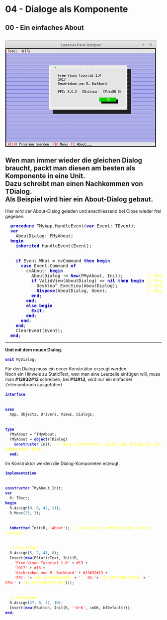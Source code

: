 # 04 - Dialoge als Komponente
## 00 - Ein einfaches About
<img src="image.png" alt="Selfhtml"><br><br>
Wen man immer wieder die gleichen Dialog braucht, packt man diesen am besten als Komponente in eine Unit.<br>
Dazu schreibt man einen Nachkommen von <b>TDialog</b>.<br>
Als Beispiel wird hier ein About-Dialog gebaut.<br>
---
Hier wird der About-Dialog geladen und anschliessend bei Close wieder frei gegeben.<br>
<pre><code=pascal>  <b><font color="0000BB">procedure</font></b> TMyApp.HandleEvent(<b><font color="0000BB">var</font></b> Event: TEvent);
  <b><font color="0000BB">var</font></b>
    AboutDialog: PMyAbout;
  <b><font color="0000BB">begin</font></b>
    <b><font color="0000BB">inherited</font></b> HandleEvent(Event);
<br>
    <b><font color="0000BB">if</font></b> Event.What = evCommand <b><font color="0000BB">then</font></b> <b><font color="0000BB">begin</font></b>
      <b><font color="0000BB">case</font></b> Event.Command <b><font color="0000BB">of</font></b>
        cmAbout: <b><font color="0000BB">begin</font></b>
          AboutDialog := <b><font color="0000BB">New</font></b>(PMyAbout, Init);         <i><font color="#FFFF00">// Neurer Dialog erzeugen.</font></i>
          <b><font color="0000BB">if</font></b> ValidView(AboutDialog) <> <b><font color="0000BB">nil</font></b> <b><font color="0000BB">then</font></b> <b><font color="0000BB">begin</font></b> <i><font color="#FFFF00">// Prüfen ob genügend Speicher.</font></i>
            Desktop^.ExecView(AboutDialog);           <i><font color="#FFFF00">// Dialog About ausführen.</font></i>
            <b><font color="0000BB">Dispose</font></b>(AboutDialog, Done);               <i><font color="#FFFF00">// Dialog und Speicher frei geben.</font></i>
          <b><font color="0000BB">end</font></b>;
        <b><font color="0000BB">end</font></b>;
        <b><font color="0000BB">else</font></b> <b><font color="0000BB">begin</font></b>
          <b><font color="0000BB">Exit</font></b>;
        <b><font color="0000BB">end</font></b>;
      <b><font color="0000BB">end</font></b>;
    <b><font color="0000BB">end</font></b>;
    ClearEvent(Event);
  <b><font color="0000BB">end</font></b>;</code></pre>
---
<b>Unit mit dem neuen Dialog.</b><br>
<pre><code><b><font color="0000BB">unit</font></b> MyDialog;
</code></pre>
Für den Dialog muss ein neuer Konstruktor erzeugt werden.<br>
Noch ein Hinweis zu StaticText, wen man eine Leerzeile einfügen will, muss man <b>#13#32#13</b> schreiben, bei <b>#13#13</b>, wird nur ein einfacher Zeilenumbruch ausgefühert.<br>
<pre><code><b><font color="0000BB">interface</font></b>
<br>
<b><font color="0000BB">uses</font></b>
  App, Objects, Drivers, Views, Dialogs;
<br>
<b><font color="0000BB">type</font></b>
  PMyAbout = ^TMyAbout;
  TMyAbout = <b><font color="0000BB">object</font></b>(TDialog)
    <b><font color="0000BB">constructor</font></b> Init;  <i><font color="#FFFF00">// Neuer Konstruktor, welche den Dialog mit den Komponenten baut.</font></i>
  <b><font color="0000BB">end</font></b>;
</code></pre>
Im Konstruktor werden die Dialog-Komponeten erzeugt.<br>
<pre><code><b><font color="0000BB">implementation</font></b>
<br>
<b><font color="0000BB">constructor</font></b> TMyAbout.Init;
<b><font color="0000BB">var</font></b>
  R: TRect;
<b><font color="0000BB">begin</font></b>
  R.Assign(<font color="#0077BB">0</font>, <font color="#0077BB">0</font>, <font color="#0077BB">42</font>, <font color="#0077BB">11</font>);
  R.Move(<font color="#0077BB">23</font>, <font color="#0077BB">3</font>);
<br>
  <b><font color="0000BB">inherited</font></b> Init(R, <font color="#FF0000">'About'</font>);  <i><font color="#FFFF00">// Dialog in verdefinierter Grösse erzeugen.</font></i>
<br>
  <i><font color="#FFFF00">// StaticText</font></i>
  R.Assign(<font color="#0077BB">5</font>, <font color="#0077BB">2</font>, <font color="#0077BB">41</font>, <font color="#0077BB">8</font>);
  Insert(<b><font color="0000BB">new</font></b>(PStaticText, Init(R,
    <font color="#FF0000">'Free Vison Tutorial 1.0'</font> + <font color="#FF0000">#13</font> +
    <font color="#FF0000">'2017'</font> + <font color="#FF0000">#13</font> +
    <font color="#FF0000">'Gechrieben von M. Burkhard'</font> + <font color="#FF0000">#13#32#13</font> +
    <font color="#FF0000">'FPC: '</font>+ <font color="#FFFF00">{$I %FPCVERSION%}</font> + <font color="#FF0000">'   OS:'</font>+ <font color="#FFFF00">{$I %FPCTARGETOS%}</font> + <font color="#FF0000">'   CPU:'</font> + <font color="#FFFF00">{$I %FPCTARGETCPU%}</font>)));
<br>
  <i><font color="#FFFF00">// Ok-Button</font></i>
  R.Assign(<font color="#0077BB">27</font>, <font color="#0077BB">8</font>, <font color="#0077BB">37</font>, <font color="#0077BB">10</font>);
  Insert(<b><font color="0000BB">new</font></b>(PButton, Init(R, <font color="#FF0000">'~O~K'</font>, cmOK, bfDefault)));
<b><font color="0000BB">end</font></b>;
</code></pre>
<br>
